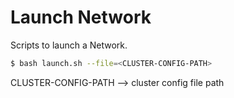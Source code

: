 # Launch Network

Scripts to launch a Network.

```bash
$ bash launch.sh --file=<CLUSTER-CONFIG-PATH>
```

CLUSTER-CONFIG-PATH --> cluster config file path